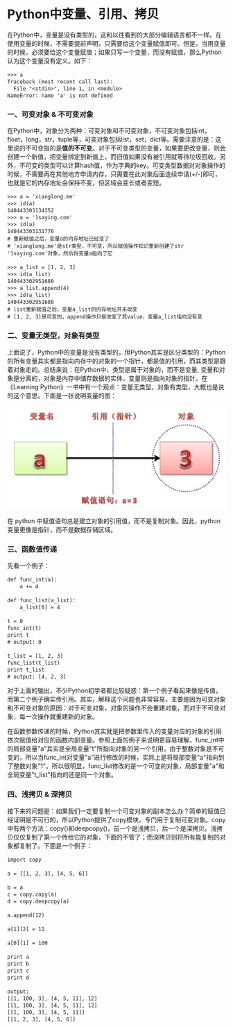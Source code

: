# Python中变量、引用、拷贝

在Python中，变量是没有类型的，这和以往看到的大部分编辑语言都不一样。在使用变量的时候，不需要提前声明，只需要给这个变量赋值即可。但是，当用变量的时候，必须要给这个变量赋值；如果只写一个变量，而没有赋值，那么Python认为这个变量没有定义。如下：

```
>>> a
Traceback (most recent call last):
  File "<stdin>", line 1, in <module>
NameError: name 'a' is not defined
```

### 一、可变对象 & 不可变对象

在Python中，对象分为两种：可变对象和不可变对象，不可变对象包括int，float，long，str，tuple等，可变对象包括list，set，dict等。需要注意的是：这里说的不可变指的是**值的不可变**。对于不可变类型的变量，如果要更改变量，则会创建一个新值，把变量绑定到新值上，而旧值如果没有被引用就等待垃圾回收。另外，不可变的类型可以计算hash值，作为字典的key。可变类型数据对对象操作的时候，不需要再在其他地方申请内存，只需要在此对象后面连续申请(+/-)即可，也就是它的内存地址会保持不变，但区域会变长或者变短。

```
>>> a = 'xianglong.me'
>>> id(a)
140443303134352
>>> a = '1saying.com'
>>> id(a)
140443303131776
# 重新赋值之后，变量a的内存地址已经变了
# 'xianglong.me'是str类型，不可变，所以赋值操作知识重新创建了str '1saying.com'对象，然后将变量a指向了它
 
>>> a_list = [1, 2, 3]
>>> id(a_list)
140443302951680
>>> a_list.append(4)
>>> id(a_list)
140443302951680
# list重新赋值之后，变量a_list的内存地址并未改变
# [1, 2, 3]是可变的，append操作只是改变了其value，变量a_list指向没有变
```

### 二、变量无类型，对象有类型

上面说了，Python中的变量是没有类型的，但Python其实是区分类型的：Python的所有变量其实都是指向内存中的对象的一个指针，都是值的引用，而其类型是跟着对象走的。总结来说：在Python中，类型是属于对象的，而不是变量, 变量和对象是分离的，对象是内存中储存数据的实体，变量则是指向对象的指针。在《Learning Python》一书中有一个观点：变量无类型，对象有类型，大概也是说的这个意思。下面是一张说明变量的图：

![变量](images/fuzhi.jpg)

在 python 中赋值语句总是建立对象的引用值，而不是复制对象。因此，python 变量更像是指针，而不是数据存储区域。

### 三、函数值传递

先看一个例子：

```
def func_int(a):
    a += 4
 
def func_list(a_list):
    a_list[0] = 4
 
t = 0
func_int(t)
print t
# output: 0
 
t_list = [1, 2, 3]
func_list(t_list)
print t_list
# output: [4, 2, 3]
```

对于上面的输出，不少Python初学者都比较疑惑：第一个例子看起来像是传值，而第二个例子确实传引用。其实，解释这个问题也非常容易，主要是因为可变对象和不可变对象的原因：对于可变对象，对象的操作不会重建对象，而对于不可变对象，每一次操作就重建新的对象。

在函数参数传递的时候，Python其实就是把参数里传入的变量对应的对象的引用依次赋值给对应的函数内部变量。参照上面的例子来说明更容易理解，func_int中的局部变量"a"其实是全局变量"t"所指向对象的另一个引用，由于整数对象是不可变的，所以当func_int对变量"a"进行修改的时候，实际上是将局部变量"a"指向到了整数对象"1"。所以很明显，func_list修改的是一个可变的对象，局部变量"a"和全局变量"t_list"指向的还是同一个对象。

### 四、浅拷贝 & 深拷贝

接下来的问题是：如果我们一定要复制一个可变对象的副本怎么办？简单的赋值已经证明是不可行的，所以Python提供了copy模块，专门用于复制可变对象。copy中有两个方法：copy()和deepcopy()，前一个是浅拷贝，后一个是深拷贝。浅拷贝仅仅复制了第一个传给它的对象，下面的不管了；而深拷贝则将所有能复制的对象都复制了。下面是一个例子：

```
import copy

a = [[1, 2, 3], [4, 5, 6]]

b = a
c = copy.copy(a)
d = copy.deepcopy(a)

a.append(12)

a[1][2] = 11

a[0][1] = 100

print a
print b
print c
print d

output:
[[1, 100, 3], [4, 5, 11], 12]
[[1, 100, 3], [4, 5, 11], 12]
[[1, 100, 3], [4, 5, 11]]
[[1, 2, 3], [4, 5, 6]]
```



